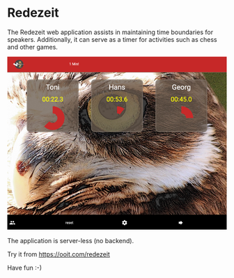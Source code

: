 # Redezeit

The Redezeit web application assists in maintaining time boundaries 
for speakers. 
Additionally, it can serve as a timer
for activities such as chess and other games.


![img.png](docs/img.png)

The application is server-less (no backend).

Try it from https://ooit.com/redezeit

Have fun :-)
